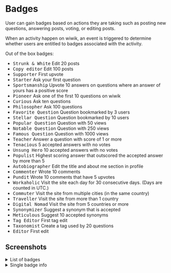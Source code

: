 # Badges

User can gain badges based on actions they are taking such as posting new
questions, answering posts, voting, or editing posts.

When an activity happen on wiwik, an event is triggered to determine whether
users are entitled to badges associated with the activity.

Out of the box badges:
- <kbd>Strunk & White</kbd>  Edit 20 posts
- <kbd>Copy editor</kbd>  Edit 100 posts
- <kbd>Supporter</kbd> First upvote
- <kbd>Starter</kbd>  Ask your first question
- <kbd>Sportsmanship</kbd>  Upvote 10 answers on questions where an answer of yours has a positive score
- <kbd>Pioneer</kbd>  Ask one of the first 10 questions on wiwik
- <kbd>Curious</kbd>  Ask ten questions
- <kbd>Philosopher</kbd>  Ask 100 questions
- <kbd>Favorite Question</kbd>  Question bookmarked by 3 users
- <kbd>Stellar Question</kbd>  Question bookmarked by 10 users
- <kbd>Popular Question</kbd>  Question with 50 views
- <kbd>Notable Question</kbd>  Question with 250 views
- <kbd>Famous Question</kbd>  Question with 1000 views
- <kbd>Teacher</kbd>  Answer a question with score of 1 or more
- <kbd>Tenacious</kbd>  5 accepted answers with no votes
- <kbd>Unsung Hero</kbd>  10 accepted answers with no votes
- <kbd>Populist</kbd>  Highest scoring answer that outscored the accepted answer by more than 5
- <kbd>Autobiographer</kbd>  Edit the title and about me section in profile
- <kbd>Commenter</kbd>  Wrote 10 comments
- <kbd>Pundit</kbd>  Wrote 10 comments that have 5 upvotes
- <kbd>Workaholic</kbd>  Visit the site each day for 30 consecutive days. (Days are counted in UTC.)
- <kbd>Commuter</kbd>  Visit the site from multiple cities (in the same country)
- <kbd>Traveller</kbd>  Visit the site from more than 1 country
- <kbd>Digital Nomad</kbd>  Visit the site from 5 countries or more
- <kbd>Synonymizer</kbd>  Suggest a synonym that is accepted
- <kbd>Meticulous</kbd>  Suggest 10 accepted synonyms
- <kbd>Tag Editor</kbd>  First tag edit
- <kbd>Taxonomist</kbd>  Create a tag used by 20 questions
- <kbd>Editor</kbd>  First edit

## Screenshots

<details>
  <summary>List of badges</summary>
  <img src="/media/wiwik-badges.jpg"></img>
</details>
<details>
  <summary>Single badge info</summary>
  <img src="/media/wiwik-badge-single.jpg"></img>
</details>